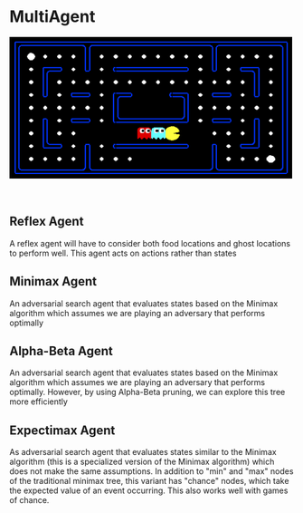 # MultiAgent
<a href="url"><img src="https://raw.githubusercontent.com/bayoumi17m/PacMan_AI/master/multiagent/imgs/pacman_multi_agent.png" align="center" height="250" width="500" ></a>
</br>
</br>
</br>
## Reflex Agent
A reflex agent will have to consider both food locations and ghost locations
to perform well. This agent acts on actions rather than states
## Minimax Agent
An adversarial search agent that evaluates states based on the Minimax algorithm
which assumes we are playing an adversary that performs optimally
## Alpha-Beta Agent
An adversarial search agent that evaluates states based on the Minimax algorithm
which assumes we are playing an adversary that performs optimally. However, by
using Alpha-Beta pruning, we can explore this tree more efficiently
## Expectimax Agent
As adversarial search agent that evaluates states similar to the Minimax
algorithm (this is a specialized version of the Minimax algorithm) which does
not make the same assumptions. In addition to "min" and "max" nodes of the
traditional minimax tree, this variant has "chance" nodes, which take the
expected value of an event occurring. This also works well with games of chance.
